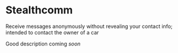 # Stealthcomm

Receive messages anonymously without revealing your contact info; intended to contact the owner of a car

Good description coming _soon_